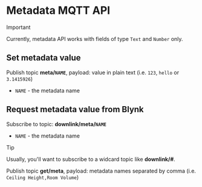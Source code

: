 # Metadata MQTT API

> [!IMPORTANT]
> Currently, metadata API works with fields of type `Text` and `Number` only.

## Set metadata value

Publish topic **meta/`NAME`**, payload: value in plain text (i.e. `123`, `hello` or `3.1415926`)

- `NAME` - the metadata name

## Request metadata value from Blynk

Subscribe to topic: **downlink/meta/`NAME`**

- `NAME` - the metadata name

> [!TIP]
> Usually, you'll want to subscribe to a widcard topic like **downlink/#**.

Publish topic **get/meta**, payload: metadata names separated by comma (i.e. `Ceiling Height,Room Volume`)
